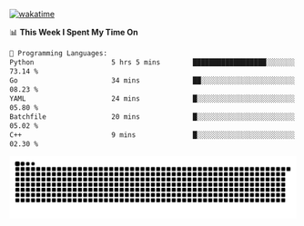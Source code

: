 [![wakatime](https://wakatime.com/badge/user/384f91c6-4eee-411f-8f3b-1b691f58a544.svg)](https://wakatime.com/@384f91c6-4eee-411f-8f3b-1b691f58a544)

<!--START_SECTION:waka-->
📊 **This Week I Spent My Time On** 

```text
💬 Programming Languages: 
Python                   5 hrs 5 mins        ██████████████████░░░░░░░   73.14 % 
Go                       34 mins             ██░░░░░░░░░░░░░░░░░░░░░░░   08.23 % 
YAML                     24 mins             █░░░░░░░░░░░░░░░░░░░░░░░░   05.80 % 
Batchfile                20 mins             █░░░░░░░░░░░░░░░░░░░░░░░░   05.02 % 
C++                      9 mins              █░░░░░░░░░░░░░░░░░░░░░░░░   02.30 % 
```


<!--END_SECTION:waka-->

<picture>
  <source media="(prefers-color-scheme: dark)" srcset="https://raw.githubusercontent.com/fuwx295/fuwx295/output/github-contribution-grid-snake-dark.svg">
  <source media="(prefers-color-scheme: light)" srcset="https://raw.githubusercontent.com/fuwx295/fuwx295/output/github-contribution-grid-snake.svg">
  <img alt="github contribution grid snake animation" src="https://raw.githubusercontent.com/fuwx295/fuwx295/output/github-contribution-grid-snake.svg">
</picture>
